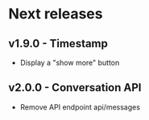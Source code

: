# Next releases

## v1.9.0 - Timestamp

- Display a "show more" button

## v2.0.0 - Conversation API

- Remove API endpoint api/messages

